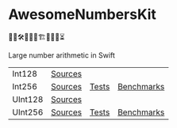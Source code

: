 # AwesomeNumbersKit

👨‍💻🛠️🚧🧱🧱🏗️🧱🧱🚧⏳

Large number arithmetic in Swift

<table>
<tr>
    <td>Int128</td>
    <td><a href="/Sources/ANKLargeFixedWidthIntegers">Sources</a></td>
    <td></td>
    <td></td>
</tr>
<tr>
    <td>Int256</td>
    <td><a href="/Sources/ANKLargeFixedWidthIntegers">Sources</a></td>
    <td><a href="/Tests/ANKLargeFixedWidthIntegersTests/256">Tests</a></td>
    <td><a href="/Tests/ANKLargeFixedWidthIntegersBenchmarks/256">Benchmarks</a></td>
</tr>
<tr>
    <td>UInt128</td>
    <td><a href="/Sources/ANKLargeFixedWidthIntegers">Sources</a></td>
    <td></td>
    <td></td>
</tr>
<tr>
    <td>UInt256</td>
    <td><a href="/Sources/ANKLargeFixedWidthIntegers">Sources</a></td>
    <td><a href="/Tests/ANKLargeFixedWidthIntegersTests/256">Tests</a></td>
    <td><a href="/Tests/ANKLargeFixedWidthIntegersBenchmarks/256">Benchmarks</a></td>
</tr>
</table>
